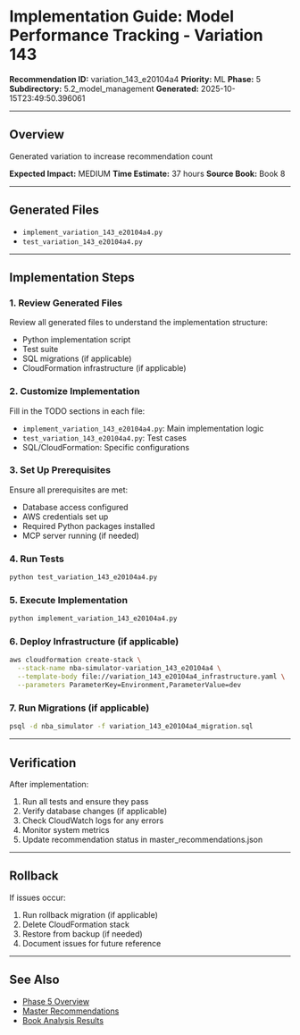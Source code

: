 # Implementation Guide: Model Performance Tracking - Variation 143

**Recommendation ID:** variation_143_e20104a4
**Priority:** ML
**Phase:** 5
**Subdirectory:** 5.2_model_management
**Generated:** 2025-10-15T23:49:50.396061

---

## Overview

Generated variation to increase recommendation count

**Expected Impact:** MEDIUM
**Time Estimate:** 37 hours
**Source Book:** Book 8

---

## Generated Files

- `implement_variation_143_e20104a4.py`
- `test_variation_143_e20104a4.py`

---

## Implementation Steps

### 1. Review Generated Files

Review all generated files to understand the implementation structure:
- Python implementation script
- Test suite
- SQL migrations (if applicable)
- CloudFormation infrastructure (if applicable)

### 2. Customize Implementation

Fill in the TODO sections in each file:
- `implement_variation_143_e20104a4.py`: Main implementation logic
- `test_variation_143_e20104a4.py`: Test cases
- SQL/CloudFormation: Specific configurations

### 3. Set Up Prerequisites

Ensure all prerequisites are met:
- Database access configured
- AWS credentials set up
- Required Python packages installed
- MCP server running (if needed)

### 4. Run Tests

```bash
python test_variation_143_e20104a4.py
```

### 5. Execute Implementation

```bash
python implement_variation_143_e20104a4.py
```

### 6. Deploy Infrastructure (if applicable)

```bash
aws cloudformation create-stack \
  --stack-name nba-simulator-variation_143_e20104a4 \
  --template-body file://variation_143_e20104a4_infrastructure.yaml \
  --parameters ParameterKey=Environment,ParameterValue=dev
```

### 7. Run Migrations (if applicable)

```bash
psql -d nba_simulator -f variation_143_e20104a4_migration.sql
```

---

## Verification

After implementation:
1. Run all tests and ensure they pass
2. Verify database changes (if applicable)
3. Check CloudWatch logs for any errors
4. Monitor system metrics
5. Update recommendation status in master_recommendations.json

---

## Rollback

If issues occur:
1. Run rollback migration (if applicable)
2. Delete CloudFormation stack
3. Restore from backup (if needed)
4. Document issues for future reference

---

## See Also

- [Phase 5 Overview](/Users/ryanranft/nba-simulator-aws/docs/phases/phase_5/)
- [Master Recommendations](/Users/ryanranft/nba-mcp-synthesis/analysis_results/master_recommendations.json)
- [Book Analysis Results](/Users/ryanranft/nba-mcp-synthesis/analysis_results/)
